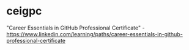 # ceigpc
"Career Essentials in GitHub Professional Certificate" - https://www.linkedin.com/learning/paths/career-essentials-in-github-professional-certificate
